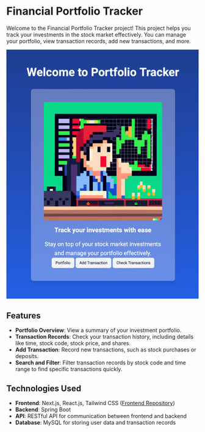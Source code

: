 # Financial Portfolio Tracker

Welcome to the Financial Portfolio Tracker project! This project helps you track your investments in the stock market effectively. You can manage your portfolio, view transaction records, add new transactions, and more.

![Project Image](src/main/resources/static/HomePage.png)

## Features

- **Portfolio Overview**: View a summary of your investment portfolio.
- **Transaction Records**: Check your transaction history, including details like time, stock code, stock price, and shares.
- **Add Transaction**: Record new transactions, such as stock purchases or deposits.
- **Search and Filter**: Filter transaction records by stock code and time range to find specific transactions quickly.

## Technologies Used

- **Frontend**: Next.js, React.js, Tailwind CSS ([Frontend Repository](https://github.com/petertam888/finance-portfolio-application-ui))
- **Backend**: Spring Boot
- **API**: RESTful API for communication between frontend and backend
- **Database**: MySQL for storing user data and transaction records


